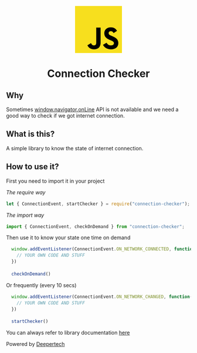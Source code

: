 <div style="display: -ms-flexbox; display: -webkit-flex; display: flex; -webkit-flex-direction: row; -ms-flex-direction: row; flex-direction: row; -webkit-flex-wrap: wrap; -ms-flex-wrap: wrap; flex-wrap: wrap; -webkit-justify-content: center; -ms-flex-pack: center; justify-content: center; -webkit-align-content: center; -ms-flex-line-pack: center; align-content: center; -webkit-align-items: center; -ms-flex-align: center; align-items: center;">
  <img style="-webkit-order: 0; -ms-flex-order: 0; order: 0; -webkit-flex: 0 1 auto; -ms-flex: 0 1 auto; flex: 0 1 auto; -webkit-align-self: auto; -ms-flex-item-align: auto; align-self: auto;" src="icon.png" />
</div>

<h1 style="text-align:center;">Connection Checker</h1>

## Why
Sometimes [window.navigator.onLine](https://developer.mozilla.org/en-US/docs/Web/API/NavigatorOnLine.onLine) API is not available and we need a good way to check if we got internet connection.

## What is this?
A simple library to know the state of internet connection.

## How to use it?
First you need to import it in your project

_The require way_

```js
let { ConnectionEvent, startChecker } = require("connection-checker");
```

_The import way_

```js
import { ConnectionEvent, checkOnDemand } from "connection-checker";
```

Then use it to know your state one time on demand

```js
  window.addEventListener(ConnectionEvent.ON_NETWORK_CONNECTED, function() {
    // YOUR OWN CODE AND STUFF
  })

  checkOnDemand()
```

Or frequently (every 10 secs)

```js
  window.addEventListener(ConnectionEvent.ON_NETWORK_CHANGED, function() {
    // YOUR OWN CODE AND STUFF
  })

  startChecker()
```
You can always refer to library documentation [here](api.md)

Powered by <a href="https://deepertech.com" target="_blank">Deepertech</a>
